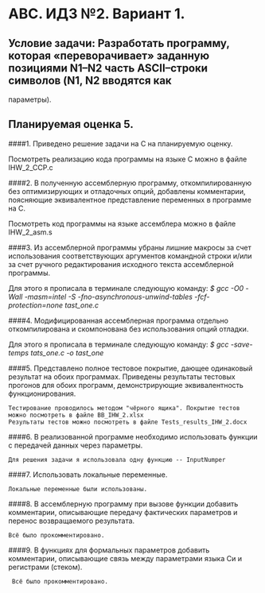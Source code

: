 # АВС. ИДЗ №2. Вариант 1.
## Условие задачи:  Разработать программу, которая «переворачивает» заданную позициями N1–N2 часть ASCII–строки символов (N1, N2 вводятся как
параметры).
## Планируемая оценка 5.

####1. Приведено решение задачи на C на планируемую оценку.

  Посмотреть реализацию кода программы на языке C можно в файле IHW_2_CCP.c
  
  
####2. В полученную ассемблерную программу, откомпилированную без оптимизирующих и отладочных опций, добавлены комментарии, поясняющие эквивалентное представление переменных в программе на C.

   Посмотреть код программы на языке ассемблера можно в файле IHW_2_asm.s
   
   
####3. Из ассемблерной программы убраны лишние макросы за счет использования соответствующих аргументов командной строки и/или за счет ручного редактирования исходного текста ассемблерной программы.

   Для этого я прописала в терминале следующую команду:
   *$ gcc -O0 -Wall -masm=intel -S -fno-asynchronous-unwind-tables -fcf-protection=none tast_one.c*
   
   
####4. Модифицированная ассемблерная программа отдельно откомпилирована и скомпонована без использования опций отладки.

   Для этого я прописала в терминале следующую команду:
   *$ gcc -save-temps tats_one.c -o tast_one*


####5. Представлено полное тестовое покрытие, дающее одинаковый результат
на обоих программах. Приведены результаты тестовых прогонов для обоих программ, демонстрирующие эквивалентность функционирования.

    Тестирование проводилось методом "чёрного ящика". Покрытие тестов можно посмотреть в файле BB_IHW_2.xlsx
    Результаты тестов можно посмотреть в файле Tests_results_IHW_2.docx
    
    
####6. В реализованной программе необходимо использовать функции с передачей данных через параметры.
    
    Для решения задачи я использовала одну функцию -- InputNumper
    
    
####7. Использовать локальные переменные.

    Локальные переменные были использованы.
  
  
####8. В ассемблерную программу при вызове функции добавить комментарии,
описывающие передачу фактических параметров и перенос возвращаемого результата.

    Всё было прокомментировано.
    
    
 ####9.  В функциях для формальных параметров добавить комментарии, описывающие связь между параметрами языка Си и регистрами (стеком).
 
     Всё было прокомментировано.
